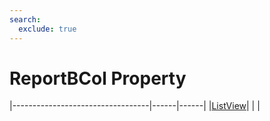 ```yaml
---
search:
  exclude: true
---
```


<h1 class="heading"><span class="name">ReportBCol Property</span></h1>

|----------------------------------|------|------|
|[ListView](../objects/listview.md)|&nbsp;|&nbsp;|
